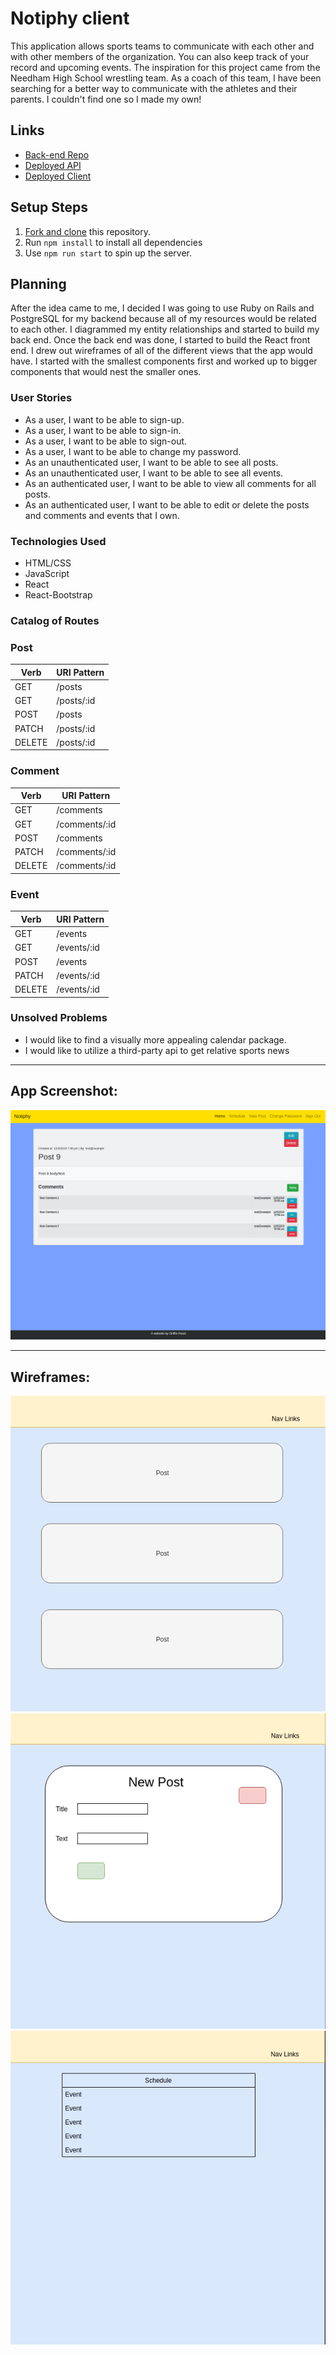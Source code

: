 # Notiphy client

This application allows sports teams to communicate with each other and with other members of the organization. You can also keep track of your record and upcoming events. The inspiration for this project came from the Needham High School wrestling team. As a coach of this team, I have been searching for a better way to communicate with the athletes and their parents. I couldn't find one so I made my own!

## Links

- [Back-end Repo](https://github.com/ghood97/notiphy-api)
- [Deployed API](https://notiphy-api.herokuapp.com/)
- [Deployed Client](https://ghood97.github.io/notiphy-client/)

## Setup Steps

1. [Fork and clone](https://git.generalassemb.ly/ga-wdi-boston/meta/wiki/ForkAndClone) this repository.
1. Run `npm install` to install all dependencies
1. Use `npm run start` to spin up the server.

## Planning

After the idea came to me, I decided I was going to use Ruby on Rails and PostgreSQL for my backend because all of my resources would be related to each other. I diagrammed my entity relationships and started to build my back end. Once the back end was done, I started to build the React front end. I drew out wireframes of all of the different views that the app would have. I started with the smallest components first and worked up to bigger components that would nest the smaller ones.

### User Stories

- As a user, I want to be able to sign-up.
- As a user, I want to be able to sign-in.
- As a user, I want to be able to sign-out.
- As a user, I want to be able to change my password.
- As an unauthenticated user, I want to be able to see all posts.
- As an unauthenticated user, I want to be able to see all events.
- As an authenticated user, I want to be able to view all comments for all posts.
- As an authenticated user, I want to be able to edit or delete the posts and comments and events that I own.

### Technologies Used

- HTML/CSS
- JavaScript
- React
- React-Bootstrap

### Catalog of Routes
### **Post**
Verb         |	URI Pattern
------------ | -------------
GET | /posts
GET | /posts/:id
POST | /posts
PATCH | /posts/:id
DELETE | /posts/:id

### **Comment**
Verb         |	URI Pattern
------------ | -------------
GET | /comments
GET | /comments/:id
POST | /comments
PATCH | /comments/:id
DELETE | /comments/:id

### **Event**
Verb         |	URI Pattern
------------ | -------------
GET | /events
GET | /events/:id
POST | /events
PATCH | /events/:id
DELETE | /events/:id

### Unsolved Problems

- I would like to find a visually more appealing calendar package.
- I would like to utilize a third-party api to get relative sports news
<hr />


## App Screenshot:
![screenshot](./public/images/app-screenshot.png)

---

## Wireframes:
![wireframe-1](./public/images/wireframe-1.png)
![wireframe-2](./public/images/wireframe-2.png)
![wireframe-3](./public/images/wireframe-3.png)
